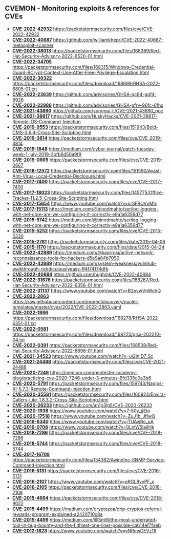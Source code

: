## CVEMON - Monitoring exploits & references for CVEs
- **[CVE-2022-42932](https://in.scanfactory.io/cvemon/CVE-2022-42932.html)** https://packetstormsecurity.com/files/cve/CVE-2022-42932
- **[CVE-2022-40687](https://in.scanfactory.io/cvemon/CVE-2022-40687.html)** https://github.com/williamkhepri/CVE-2022-40687-metasploit-scanner
- **[CVE-2022-38013](https://in.scanfactory.io/cvemon/CVE-2022-38013.html)** https://packetstormsecurity.com/files/168389/Red-Hat-Security-Advisory-2022-6520-01.html
- **[CVE-2022-34705](https://in.scanfactory.io/cvemon/CVE-2022-34705.html)** https://packetstormsecurity.com/files/168315/Windows-Credential-Guard-BCrypt-Context-Use-After-Free-Privilege-Escalation.html
- **[CVE-2022-30322](https://in.scanfactory.io/cvemon/CVE-2022-30322.html)** https://packetstormsecurity.com/files/download/168699/RHSA-2022-6805-01.txt
- **[CVE-2022-23639](https://in.scanfactory.io/cvemon/CVE-2022-23639.html)** https://github.com/advisories/GHSA-qc84-gqf4-9926
- **[CVE-2022-22988](https://in.scanfactory.io/cvemon/CVE-2022-22988.html)** https://github.com/advisories/GHSA-gfrv-96fc-6fhx
- **[CVE-2021-43890](https://in.scanfactory.io/cvemon/CVE-2021-43890.html)** https://github.com/yonggui-li/CVE-2021-43890_poc
- **[CVE-2021-38817](https://in.scanfactory.io/cvemon/CVE-2021-38817.html)** https://github.com/HuskyHacks/CVE-2021-38817-Remote-OS-Command-Injection
- **[CVE-2019-9553](https://in.scanfactory.io/cvemon/CVE-2019-9553.html)** https://packetstormsecurity.com/files/151943/Bold-CMS-3.6.4-Cross-Site-Scripting.html
- **[CVE-2019-3814](https://in.scanfactory.io/cvemon/CVE-2019-3814.html)** https://packetstormsecurity.com/files/cve/CVE-2019-3814
- **[CVE-2019-1848](https://in.scanfactory.io/cvemon/CVE-2019-1848.html)** https://medium.com/cyber-journal/patch-tuesday-week-1-july-2019-3bfb6d50a9f9
- **[CVE-2019-0665](https://in.scanfactory.io/cvemon/CVE-2019-0665.html)** https://packetstormsecurity.com/files/cve/CVE-2019-0667
- **[CVE-2018-12572](https://in.scanfactory.io/cvemon/CVE-2018-12572.html)** https://packetstormsecurity.com/files/151590/Avast-Anti-Virus-Local-Credential-Disclosure.html
- **[CVE-2017-7400](https://in.scanfactory.io/cvemon/CVE-2017-7400.html)** https://packetstormsecurity.com/files/cve/CVE-2017-7400
- **[CVE-2017-18023](https://in.scanfactory.io/cvemon/CVE-2017-18023.html)** https://packetstormsecurity.com/files/145775/Office-Tracker-11.2.5-Cross-Site-Scripting.html
- **[CVE-2017-15654](https://in.scanfactory.io/cvemon/CVE-2017-15654.html)** https://www.youtube.com/watch?v=srSFROVvMlk
- **[CVE-2017-15113](https://in.scanfactory.io/cvemon/CVE-2017-15113.html)** https://medium.com/@binodmahto/serilog-logging-with-net-core-are-we-configuring-it-correctly-e9a1a6356d77
- **[CVE-2015-5742](https://in.scanfactory.io/cvemon/CVE-2015-5742.html)** https://medium.com/@binodmahto/serilog-logging-with-net-core-are-we-configuring-it-correctly-e9a1a6356d77
- **[CVE-2015-5252](https://in.scanfactory.io/cvemon/CVE-2015-5252.html)** https://packetstormsecurity.com/files/cve/CVE-2015-5330
- **[CVE-2015-2781](https://in.scanfactory.io/cvemon/CVE-2015-2781.html)** https://packetstormsecurity.com/files/date/2015-04-06
- **[CVE-2015-1170](https://in.scanfactory.io/cvemon/CVE-2015-1170.html)** https://packetstormsecurity.com/files/date/2015-04-24
- **[CVE-2022-42889](https://in.scanfactory.io/cvemon/CVE-2022-42889.html)** https://medium.com/@kaorrosi/active-network-reconnaissance-tools-for-hackers-d5e9a84b7050
- **[CVE-2022-42889](https://in.scanfactory.io/cvemon/CVE-2022-42889.html)** https://medium.com/system-weakness/vulnhub-walkthrough-rickdiculouslyeasy-ff4f74174dfb
- **[CVE-2022-40684](https://in.scanfactory.io/cvemon/CVE-2022-40684.html)** https://github.com/hughink/CVE-2022-40684
- **[CVE-2022-31676](https://in.scanfactory.io/cvemon/CVE-2022-31676.html)** https://packetstormsecurity.com/files/168267/Red-Hat-Security-Advisory-2022-6356-01.html
- **[CVE-2022-31137](https://in.scanfactory.io/cvemon/CVE-2022-31137.html)** https://www.youtube.com/watch?v=B2pvwVnWcbQ
- **[CVE-2022-2863](https://in.scanfactory.io/cvemon/CVE-2022-2863.html)** https://raw.githubusercontent.com/projectdiscovery/nuclei-templates/master/cves/2022/CVE-2022-2863.yaml
- **[CVE-2022-1996](https://in.scanfactory.io/cvemon/CVE-2022-1996.html)** https://packetstormsecurity.com/files/download/168278/RHSA-2022-6351-01.txt
- **[CVE-2022-0581](https://in.scanfactory.io/cvemon/CVE-2022-0581.html)** https://packetstormsecurity.com/files/download/168725/glsa-202210-04.txt
- **[CVE-2022-0391](https://in.scanfactory.io/cvemon/CVE-2022-0391.html)** https://packetstormsecurity.com/files/168538/Red-Hat-Security-Advisory-2022-6696-01.html
- **[CVE-2021-34523](https://in.scanfactory.io/cvemon/CVE-2021-34523.html)** https://www.youtube.com/watch?v=ui2InID7_Sc
- **[CVE-2021-24488](https://in.scanfactory.io/cvemon/CVE-2021-24488.html)** https://packetstormsecurity.com/files/cve/CVE-2021-24488
- **[CVE-2020-7246](https://in.scanfactory.io/cvemon/CVE-2020-7246.html)** https://medium.com/pentester-academy-blog/practicing-cve-2020-7246-under-3-minutes-6fd335c0a3b6
- **[CVE-2020-5791](https://in.scanfactory.io/cvemon/CVE-2020-5791.html)** https://packetstormsecurity.com/files/159743/Nagios-XI-5.7.3-Remote-Command-Injection.html
- **[CVE-2020-35581](https://in.scanfactory.io/cvemon/CVE-2020-35581.html)** https://packetstormsecurity.com/files/160924/Envira-Gallery-Lite-1.8.3.2-Cross-Site-Scripting.html
- **[CVE-2020-26233](https://in.scanfactory.io/cvemon/CVE-2020-26233.html)** https://github.com/an1p3lg5/CVE-2020-26233
- **[CVE-2020-1938](https://in.scanfactory.io/cvemon/CVE-2020-1938.html)** https://www.youtube.com/watch?v=7-50y_jjEto
- **[CVE-2020-17518](https://in.scanfactory.io/cvemon/CVE-2020-17518.html)** https://www.youtube.com/watch?v=ZuJ1b_JfIwQ
- **[CVE-2019-6340](https://in.scanfactory.io/cvemon/CVE-2019-6340.html)** https://www.youtube.com/watch?v=jTUAvjRo_uA
- **[CVE-2019-0708](https://in.scanfactory.io/cvemon/CVE-2019-0708.html)** https://www.youtube.com/watch?v=0LmW5IajIHk
- **[CVE-2018-7286](https://in.scanfactory.io/cvemon/CVE-2018-7286.html)** https://packetstormsecurity.com/files/cve/CVE-2018-7286
- **[CVE-2018-5744](https://in.scanfactory.io/cvemon/CVE-2018-5744.html)** https://packetstormsecurity.com/files/cve/CVE-2018-5744
- **[CVE-2017-16709](https://in.scanfactory.io/cvemon/CVE-2017-16709.html)** https://packetstormsecurity.com/files/154362/AwindInc-SNMP-Service-Command-Injection.html
- **[CVE-2016-5131](https://in.scanfactory.io/cvemon/CVE-2016-5131.html)** https://packetstormsecurity.com/files/cve/CVE-2016-5131
- **[CVE-2016-2107](https://in.scanfactory.io/cvemon/CVE-2016-2107.html)** https://www.youtube.com/watch?v=qKGL8vyPF_o
- **[CVE-2016-2105](https://in.scanfactory.io/cvemon/CVE-2016-2105.html)** https://packetstormsecurity.com/files/cve/CVE-2016-2108
- **[CVE-2015-4664](https://in.scanfactory.io/cvemon/CVE-2015-4664.html)** https://packetstormsecurity.com/files/cve/CVE-2018-9022
- **[CVE-2015-4499](https://in.scanfactory.io/cvemon/CVE-2015-4499.html)** https://medium.com/cryptozoa/drip-cryptos-referral-rewards-program-explained-a2420710c8a
- **[CVE-2015-4499](https://in.scanfactory.io/cvemon/CVE-2015-4499.html)** https://medium.com/@Sm9l/the-most-underrated-tool-in-bug-bounty-and-the-filthiest-one-liner-possible-cab14ef7faeb
- **[CVE-2012-1823](https://in.scanfactory.io/cvemon/CVE-2012-1823.html)** https://www.youtube.com/watch?v=yNRmsCEVz18
